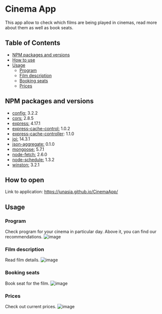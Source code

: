 # Cinema App
This app allow to check which films are being played in cinemas, read more about them as well as book seats.

## Table of Contents
- [NPM packages and versions](#npm-packages-and-versions)
- [How to use](#how-to-open)
- [Usage](#usage)
  * [Program](#program)
  * [Film description](#film-description)
  * [Booking seats](#booking-seats)
  * [Prices](#prices)

## NPM packages and versions
- [config:](https://www.npmjs.com/package/config) 3.2.2
- [cors:](https://www.npmjs.com/package/cors) 2.8.5
- [express:](https://www.npmjs.com/package/express) 4.17.1
- [express-cache-control:](https://www.npmjs.com/package/express-cache-control) 1.0.2
- [express-cache-controller](https://www.npmjs.com/package/express-cache-controller): 1.1.0
- [joi:](https://www.npmjs.com/package/joi) 14.3.1
- [json-aggregate:](https://www.npmjs.com/package/json-aggregate) 0.1.0
- [mongoose:](https://www.npmjs.com/package/mongoose) 5.7.1
- [node-fetch:](https://www.npmjs.com/package/node-fetch) 2.6.0
- [node-schedule:](https://www.npmjs.com/package/node-schedule) 1.3.2
- [winston:](https://www.npmjs.com/package/winston) 3.2.1

## How to open
Link to application: https://junasia.github.io/CinemaApp/

## Usage
### Program
Check program for your cinema in particular day. Above it, you can find our recommendations.
![image](https://user-images.githubusercontent.com/53261107/66275361-26766380-e888-11e9-93ad-b5712f33e397.png)

### Film description
Read film details.
![image](https://user-images.githubusercontent.com/53261107/66275421-8ff67200-e888-11e9-8b36-4f4b4582b826.png)

### Booking seats
Book seat for the film.
![image](https://user-images.githubusercontent.com/53261107/66275463-190da900-e889-11e9-9c0f-f2a705bd9a4d.png)

### Prices
Check out current prices.
![image](https://user-images.githubusercontent.com/53261107/66275336-d3041580-e887-11e9-8c9f-f42c06407524.png)

